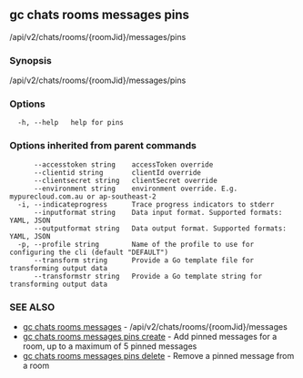## gc chats rooms messages pins

/api/v2/chats/rooms/{roomJid}/messages/pins

### Synopsis

/api/v2/chats/rooms/{roomJid}/messages/pins

### Options

```
  -h, --help   help for pins
```

### Options inherited from parent commands

```
      --accesstoken string    accessToken override
      --clientid string       clientId override
      --clientsecret string   clientSecret override
      --environment string    environment override. E.g. mypurecloud.com.au or ap-southeast-2
  -i, --indicateprogress      Trace progress indicators to stderr
      --inputformat string    Data input format. Supported formats: YAML, JSON
      --outputformat string   Data output format. Supported formats: YAML, JSON
  -p, --profile string        Name of the profile to use for configuring the cli (default "DEFAULT")
      --transform string      Provide a Go template file for transforming output data
      --transformstr string   Provide a Go template string for transforming output data
```

### SEE ALSO

* [gc chats rooms messages](gc_chats_rooms_messages.html)	 - /api/v2/chats/rooms/{roomJid}/messages
* [gc chats rooms messages pins create](gc_chats_rooms_messages_pins_create.html)	 - Add pinned messages for a room, up to a maximum of 5 pinned messages
* [gc chats rooms messages pins delete](gc_chats_rooms_messages_pins_delete.html)	 - Remove a pinned message from a room


